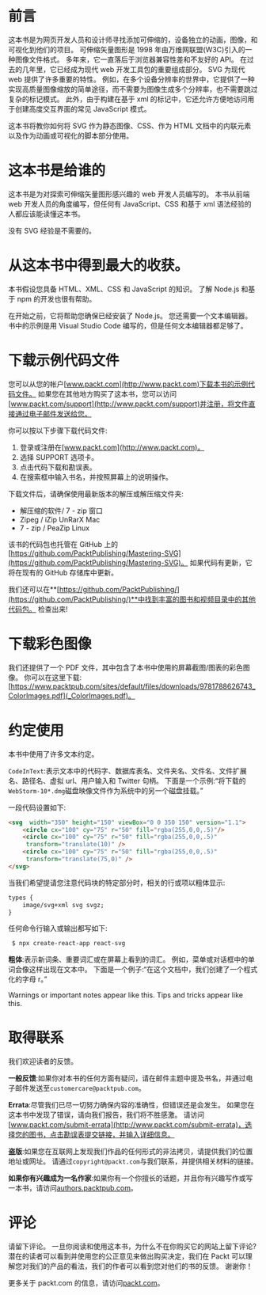# 前言

这本书是为网页开发人员和设计师寻找添加可伸缩的，设备独立的动画，图像，和可视化到他们的项目。 可伸缩矢量图形是 1998 年由万维网联盟(W3C)引入的一种图像文件格式。 多年来，它一直落后于浏览器兼容性差和不友好的 API。 在过去的几年里，它已经成为现代 web 开发工具包的重要组成部分。 SVG 为现代 web 提供了许多重要的特性。 例如，在多个设备分辨率的世界中，它提供了一种实现高质量图像缩放的简单途径，而不需要为图像生成多个分辨率，也不需要跳过复杂的标记模式。 此外，由于构建在基于 xml 的标记中，它还允许方便地访问用于创建高度交互界面的常见 JavaScript 模式。

这本书将教你如何将 SVG 作为静态图像、CSS、作为 HTML 文档中的内联元素以及作为动画或可视化的脚本部分使用。

# 这本书是给谁的

这本书是为对探索可伸缩矢量图形感兴趣的 web 开发人员编写的。 本书从前端 web 开发人员的角度编写，但任何有 JavaScript、CSS 和基于 xml 语法经验的人都应该能读懂这本书。

没有 SVG 经验是不需要的。

# 从这本书中得到最大的收获。

本书假设您具备 HTML、XML、CSS 和 JavaScript 的知识。 了解 Node.js 和基于 npm 的开发也很有帮助。

在开始之前，它将帮助您确保已经安装了 Node.js。 您还需要一个文本编辑器。 书中的示例是用 Visual Studio Code 编写的，但是任何文本编辑器都足够了。

# 下载示例代码文件

您可以从您的帐户[www.packt.com](http://www.packt.com)下载本书的示例代码文件。 如果您在其他地方购买了这本书，您可以访问[www.packt.com/support](http://www.packt.com/support)并注册，将文件直接通过电子邮件发送给您。

你可以按以下步骤下载代码文件:

1.  登录或注册在[www.packt.com](http://www.packt.com)。
2.  选择 SUPPORT 选项卡。
3.  点击代码下载和勘误表。
4.  在搜索框中输入书名，并按照屏幕上的说明操作。

下载文件后，请确保使用最新版本的解压或解压缩文件夹:

*   解压缩的软件/ 7 - zip 窗口
*   Zipeg / iZip UnRarX Mac
*   7 - zip / PeaZip Linux

该书的代码包也托管在 GitHub 上的[https://github.com/PacktPublishing/Mastering-SVG](https://github.com/PacktPublishing/Mastering-SVG)。 如果代码有更新，它将在现有的 GitHub 存储库中更新。

我们还可以在**[https://github.com/PacktPublishing/](https://github.com/PacktPublishing/)**中找到丰富的图书和视频目录中的其他代码包。 检查出来!

# 下载彩色图像

我们还提供了一个 PDF 文件，其中包含了本书中使用的屏幕截图/图表的彩色图像。 你可以在这里下载:[https://www.packtpub.com/sites/default/files/downloads/9781788626743_ColorImages.pdf](_ColorImages.pdf)。

# 约定使用

本书中使用了许多文本约定。

`CodeInText`:表示文本中的代码字、数据库表名、文件夹名、文件名、文件扩展名、路径名、虚拟 url、用户输入和 Twitter 句柄。 下面是一个示例:“将下载的`WebStorm-10*.dmg`磁盘映像文件作为系统中的另一个磁盘挂载。”

一段代码设置如下:

```html
<svg  width="350" height="150" viewBox="0 0 350 150" version="1.1">
    <circle cx="100" cy="75" r="50" fill="rgba(255,0,0,.5)"/>
    <circle cx="100" cy="75" r="50" fill="rgba(255,0,0,.5)" 
     transform="translate(10)" />
    <circle cx="100" cy="75" r="50" fill="rgba(255,0,0,.5)" 
     transform="translate(75,0)" />
</svg>
```

当我们希望提请您注意代码块的特定部分时，相关的行或项以粗体显示:

```html
types {
    image/svg+xml svg svgz;
}
```

任何命令行输入或输出都写如下:

```html
 $ npx create-react-app react-svg
```

**粗体**:表示新词条、重要词汇或在屏幕上看到的词汇。 例如，菜单或对话框中的单词会像这样出现在文本中。 下面是一个例子:“在这个文档中，我们创建了一个程式化的字母 r。”

Warnings or important notes appear like this. Tips and tricks appear like this.

# 取得联系

我们欢迎读者的反馈。

**一般反馈**:如果你对本书的任何方面有疑问，请在邮件主题中提及书名，并通过电子邮件发送至`customercare@packtpub.com`。

**Errata**:尽管我们已尽一切努力确保内容的准确性，但错误还是会发生。 如果您在这本书中发现了错误，请向我们报告，我们将不胜感激。 请访问[www.packt.com/submit-errata](http://www.packt.com/submit-errata)，选择您的图书，点击勘误表提交链接，并输入详细信息。

**盗版**:如果您在互联网上发现我们作品的任何形式的非法拷贝，请提供我们的位置地址或网址。 请通过`copyright@packt.com`与我们联系，并提供相关材料的链接。

**如果你有兴趣成为一名作家**:如果你有一个你擅长的话题，并且你有兴趣写作或写一本书，请访问[authors.packtpub.com](http://authors.packtpub.com/)。

# 评论

请留下评论。 一旦你阅读和使用这本书，为什么不在你购买它的网站上留下评论? 潜在的读者可以看到并使用您的公正意见来做出购买决定，我们在 Packt 可以理解您对我们的产品的看法，我们的作者可以看到您对他们的书的反馈。 谢谢你！

更多关于 packt.com 的信息，请访问[packt.com](http://www.packt.com/)。